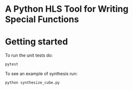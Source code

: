 # A Python HLS Tool for Writing Special Functions

# Getting started

To run the unit tests do:

```bash
pytest
```

To see an example of synthesis run:

```bash
python synthesize_cube.py
```